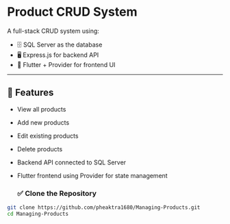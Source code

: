 # Product CRUD System

A full-stack CRUD system using:
- 🗄️ SQL Server as the database  
- 🖥️ Express.js for backend API  
- 📱 Flutter + Provider for frontend UI  

---

## 🚀 Features

- View all products
- Add new products
- Edit existing products
- Delete products
- Backend API connected to SQL Server
- Flutter frontend using Provider for state management

  ### ✅ Clone the Repository

```bash
git clone https://github.com/pheaktra1680/Managing-Products.git
cd Managing-Products


